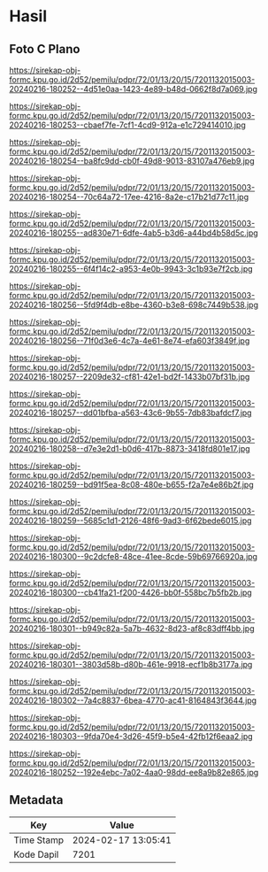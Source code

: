# Hasil

## Foto C Plano

https://sirekap-obj-formc.kpu.go.id/2d52/pemilu/pdpr/72/01/13/20/15/7201132015003-20240216-180252--4d51e0aa-1423-4e89-b48d-0662f8d7a069.jpg

https://sirekap-obj-formc.kpu.go.id/2d52/pemilu/pdpr/72/01/13/20/15/7201132015003-20240216-180253--cbaef7fe-7cf1-4cd9-912a-e1c729414010.jpg

https://sirekap-obj-formc.kpu.go.id/2d52/pemilu/pdpr/72/01/13/20/15/7201132015003-20240216-180254--ba8fc9dd-cb0f-49d8-9013-83107a476eb9.jpg

https://sirekap-obj-formc.kpu.go.id/2d52/pemilu/pdpr/72/01/13/20/15/7201132015003-20240216-180254--70c64a72-17ee-4216-8a2e-c17b21d77c11.jpg

https://sirekap-obj-formc.kpu.go.id/2d52/pemilu/pdpr/72/01/13/20/15/7201132015003-20240216-180255--ad830e71-6dfe-4ab5-b3d6-a44bd4b58d5c.jpg

https://sirekap-obj-formc.kpu.go.id/2d52/pemilu/pdpr/72/01/13/20/15/7201132015003-20240216-180255--6f4f14c2-a953-4e0b-9943-3c1b93e7f2cb.jpg

https://sirekap-obj-formc.kpu.go.id/2d52/pemilu/pdpr/72/01/13/20/15/7201132015003-20240216-180256--5fd9f4db-e8be-4360-b3e8-698c7449b538.jpg

https://sirekap-obj-formc.kpu.go.id/2d52/pemilu/pdpr/72/01/13/20/15/7201132015003-20240216-180256--71f0d3e6-4c7a-4e61-8e74-efa603f3849f.jpg

https://sirekap-obj-formc.kpu.go.id/2d52/pemilu/pdpr/72/01/13/20/15/7201132015003-20240216-180257--2209de32-cf81-42e1-bd2f-1433b07bf31b.jpg

https://sirekap-obj-formc.kpu.go.id/2d52/pemilu/pdpr/72/01/13/20/15/7201132015003-20240216-180257--dd01bfba-a563-43c6-9b55-7db83bafdcf7.jpg

https://sirekap-obj-formc.kpu.go.id/2d52/pemilu/pdpr/72/01/13/20/15/7201132015003-20240216-180258--d7e3e2d1-b0d6-417b-8873-3418fd801e17.jpg

https://sirekap-obj-formc.kpu.go.id/2d52/pemilu/pdpr/72/01/13/20/15/7201132015003-20240216-180259--bd91f5ea-8c08-480e-b655-f2a7e4e86b2f.jpg

https://sirekap-obj-formc.kpu.go.id/2d52/pemilu/pdpr/72/01/13/20/15/7201132015003-20240216-180259--5685c1d1-2126-48f6-9ad3-6f62bede6015.jpg

https://sirekap-obj-formc.kpu.go.id/2d52/pemilu/pdpr/72/01/13/20/15/7201132015003-20240216-180300--9c2dcfe8-48ce-41ee-8cde-59b69766920a.jpg

https://sirekap-obj-formc.kpu.go.id/2d52/pemilu/pdpr/72/01/13/20/15/7201132015003-20240216-180300--cb41fa21-f200-4426-bb0f-558bc7b5fb2b.jpg

https://sirekap-obj-formc.kpu.go.id/2d52/pemilu/pdpr/72/01/13/20/15/7201132015003-20240216-180301--b949c82a-5a7b-4632-8d23-af8c83dff4bb.jpg

https://sirekap-obj-formc.kpu.go.id/2d52/pemilu/pdpr/72/01/13/20/15/7201132015003-20240216-180301--3803d58b-d80b-461e-9918-ecf1b8b3177a.jpg

https://sirekap-obj-formc.kpu.go.id/2d52/pemilu/pdpr/72/01/13/20/15/7201132015003-20240216-180302--7a4c8837-6bea-4770-ac41-8164843f3644.jpg

https://sirekap-obj-formc.kpu.go.id/2d52/pemilu/pdpr/72/01/13/20/15/7201132015003-20240216-180303--9fda70e4-3d26-45f9-b5e4-42fb12f6eaa2.jpg

https://sirekap-obj-formc.kpu.go.id/2d52/pemilu/pdpr/72/01/13/20/15/7201132015003-20240216-180252--192e4ebc-7a02-4aa0-98dd-ee8a9b82e865.jpg


## Metadata

| Key        | Value               |
| ---------- | ------------------- |
| Time Stamp | 2024-02-17 13:05:41 |
| Kode Dapil | 7201                |




